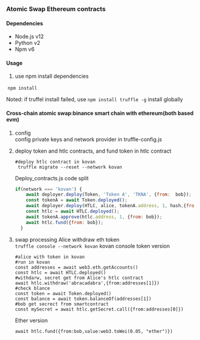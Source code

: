 ### Atomic Swap Ethereum contracts

#### Dependencies

- Node.js v12
- Python v2
- Npm v6

#### Usage

1. use npm install dependencies

​	`npm install` 

 Noted: if truffel install failed, use `npm install truffle -g`  install globally

#### Cross-chain atomic swap:binance smart chain with ethereum(both based evm)

1. config  
   config private keys and network provider in truffle-config.js 

2. deploy token and htlc contracts, and fund token in htlc contract 

   ```
   #deploy htlc contract in kovan 
    truffle migrate --reset --network kovan 
   ```

   Deploy_contracts.js code split

   ```javascript
   if(network === 'kovan') {
       await deployer.deploy(Token, 'Token A', 'TKNA', {from:  bob});
       const tokenA = await Token.deployed();
       await deployer.deploy(HTLC, alice, tokenA.address, 1, hash,{from: bob});
       const htlc = await HTLC.deployed();
       await tokenA.approve(htlc.address, 1, {from: bob});
       await htlc.fund({from: bob});
     }
   ```

   

3. swap processing Alice withdraw eth token  
   `truffle console --network kovan`  kovan console
   token version
   ```
   #alice with token in kovan
   #run in kovan
   const addresses = await web3.eth.getAccounts()
   const htlc = await HTLC.deployed()
   #withdarw, secret get from Alice's htlc contract
   await htlc.withdraw('abracadabra',{from:addresses[1]})
   #check blance
   const token = await Token.deployed()
   const balance = await token.balanceOf(addresses[1])
   #bob get secrect from smartcontract
   const mySecret = await htlc.getSecret.call({from:addresses[0]})
   ```

   
   Ether version
   ```
   await htlc.fund({from:bob,value:web3.toWei(0.05, "ether")})

